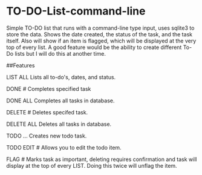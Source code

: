 # TO-DO-List-command-line

Simple TO-DO list that runs with a command-line type input, uses sqlite3 to store the data. Shows the date created, the status of the task, and the task itself. Also will show if an item is flagged, which will be displayed at the very top of every list. A good feature would be the ability to create different To-Do lists but I will do this at another time. 

##Features

LIST ALL		Lists all to-do's, dates, and status.

DONE #			Completes specified task

DONE ALL		Completes all tasks in database.

DELETE #		Deletes specifed task.

DELETE ALL		Deletes all tasks in database.

TODO ...		Creates new todo task.

TODO EDIT #		Allows you to edit the todo item.

FLAG #       Marks task as important, deleting requires
			confirmation and task will display at the
			top of every LIST. Doing this twice will 
			unflag the item.
    
